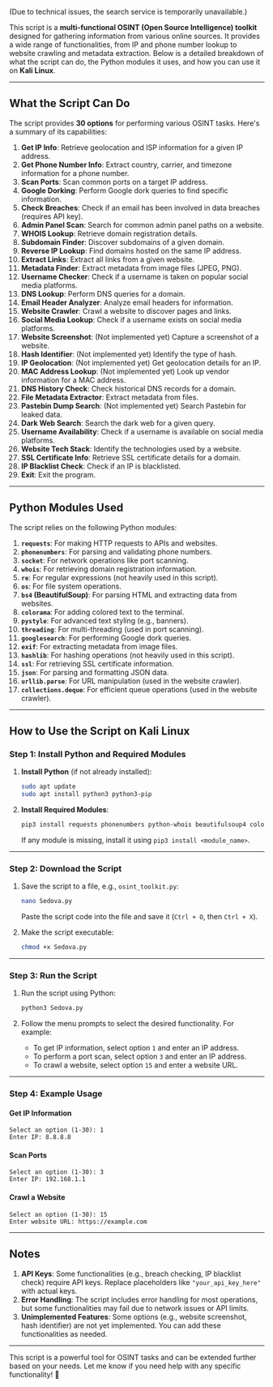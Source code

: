 (Due to technical issues, the search service is temporarily unavailable.)

This script is a **multi-functional OSINT (Open Source Intelligence) toolkit** designed for gathering information from various online sources. It provides a wide range of functionalities, from IP and phone number lookup to website crawling and metadata extraction. Below is a detailed breakdown of what the script can do, the Python modules it uses, and how you can use it on **Kali Linux**.

---

## **What the Script Can Do**

The script provides **30 options** for performing various OSINT tasks. Here's a summary of its capabilities:

1. **Get IP Info**: Retrieve geolocation and ISP information for a given IP address.
2. **Get Phone Number Info**: Extract country, carrier, and timezone information for a phone number.
3. **Scan Ports**: Scan common ports on a target IP address.
4. **Google Dorking**: Perform Google dork queries to find specific information.
5. **Check Breaches**: Check if an email has been involved in data breaches (requires API key).
6. **Admin Panel Scan**: Search for common admin panel paths on a website.
7. **WHOIS Lookup**: Retrieve domain registration details.
8. **Subdomain Finder**: Discover subdomains of a given domain.
9. **Reverse IP Lookup**: Find domains hosted on the same IP address.
10. **Extract Links**: Extract all links from a given website.
11. **Metadata Finder**: Extract metadata from image files (JPEG, PNG).
12. **Username Checker**: Check if a username is taken on popular social media platforms.
13. **DNS Lookup**: Perform DNS queries for a domain.
14. **Email Header Analyzer**: Analyze email headers for information.
15. **Website Crawler**: Crawl a website to discover pages and links.
16. **Social Media Lookup**: Check if a username exists on social media platforms.
17. **Website Screenshot**: (Not implemented yet) Capture a screenshot of a website.
18. **Hash Identifier**: (Not implemented yet) Identify the type of hash.
19. **IP Geolocation**: (Not implemented yet) Get geolocation details for an IP.
20. **MAC Address Lookup**: (Not implemented yet) Look up vendor information for a MAC address.
21. **DNS History Check**: Check historical DNS records for a domain.
22. **File Metadata Extractor**: Extract metadata from files.
23. **Pastebin Dump Search**: (Not implemented yet) Search Pastebin for leaked data.
24. **Dark Web Search**: Search the dark web for a given query.
25. **Username Availability**: Check if a username is available on social media platforms.
26. **Website Tech Stack**: Identify the technologies used by a website.
27. **SSL Certificate Info**: Retrieve SSL certificate details for a domain.
28. **IP Blacklist Check**: Check if an IP is blacklisted.
29. **Exit**: Exit the program.

---

## **Python Modules Used**

The script relies on the following Python modules:

1. **`requests`**: For making HTTP requests to APIs and websites.
2. **`phonenumbers`**: For parsing and validating phone numbers.
3. **`socket`**: For network operations like port scanning.
4. **`whois`**: For retrieving domain registration information.
5. **`re`**: For regular expressions (not heavily used in this script).
6. **`os`**: For file system operations.
7. **`bs4` (BeautifulSoup)**: For parsing HTML and extracting data from websites.
8. **`colorama`**: For adding colored text to the terminal.
9. **`pystyle`**: For advanced text styling (e.g., banners).
10. **`threading`**: For multi-threading (used in port scanning).
11. **`googlesearch`**: For performing Google dork queries.
12. **`exif`**: For extracting metadata from image files.
13. **`hashlib`**: For hashing operations (not heavily used in this script).
14. **`ssl`**: For retrieving SSL certificate information.
15. **`json`**: For parsing and formatting JSON data.
16. **`urllib.parse`**: For URL manipulation (used in the website crawler).
17. **`collections.deque`**: For efficient queue operations (used in the website crawler).

---

## **How to Use the Script on Kali Linux**

### **Step 1: Install Python and Required Modules**

1. **Install Python** (if not already installed):
   ```bash
   sudo apt update
   sudo apt install python3 python3-pip
   ```

2. **Install Required Modules**:
   ```bash
   pip3 install requests phonenumbers python-whois beautifulsoup4 colorama pystyle google exif hashlib
   ```

   If any module is missing, install it using `pip3 install <module_name>`.

---

### **Step 2: Download the Script**

1. Save the script to a file, e.g., `osint_toolkit.py`:
   ```bash
   nano Sedova.py
   ```
   Paste the script code into the file and save it (`Ctrl + O`, then `Ctrl + X`).

2. Make the script executable:
   ```bash
   chmod +x Sedova.py
   ```

---

### **Step 3: Run the Script**

1. Run the script using Python:
   ```bash
   python3 Sedova.py
   ```

2. Follow the menu prompts to select the desired functionality. For example:
   - To get IP information, select option `1` and enter an IP address.
   - To perform a port scan, select option `3` and enter an IP address.
   - To crawl a website, select option `15` and enter a website URL.

---

### **Step 4: Example Usage**

#### **Get IP Information**
```
Select an option (1-30): 1
Enter IP: 8.8.8.8
```

#### **Scan Ports**
```
Select an option (1-30): 3
Enter IP: 192.168.1.1
```

#### **Crawl a Website**
```
Select an option (1-30): 15
Enter website URL: https://example.com
```

---

## **Notes**

1. **API Keys**: Some functionalities (e.g., breach checking, IP blacklist check) require API keys. Replace placeholders like `"your_api_key_here"` with actual keys.
2. **Error Handling**: The script includes error handling for most operations, but some functionalities may fail due to network issues or API limits.
3. **Unimplemented Features**: Some options (e.g., website screenshot, hash identifier) are not yet implemented. You can add these functionalities as needed.

---

This script is a powerful tool for OSINT tasks and can be extended further based on your needs. Let me know if you need help with any specific functionality! 🚀
